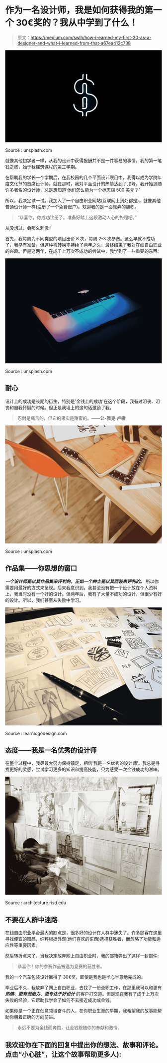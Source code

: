 # 作为一名设计师，我是如何获得我的第一个 30€奖的？我从中学到了什么！

> 原文：<https://medium.com/swlh/how-i-earned-my-first-30-as-a-designer-and-what-i-learned-from-that-a67ea412c738>

![](img/2bab7a6b74187d90bcd84f0c2f4dc082.png)

Source : unsplash.com

就像其他初学者一样，从我的设计中获得报酬并不是一件容易的事情。我的第一笔钱之旅，始于我建筑课程的第三学期。

在帮助我的学长一个学期后，在我校园的几个平面设计项目中，我得以成为学院年度文化节的首席设计师。就在那时，我对平面设计的热情达到了顶峰。我开始追随许多著名的设计师，总是想知道‘他们怎么能为一个标志赚 500 美元？’

所以，我决定试一试。我加入了一个自由职业网站(互联网上到处都是)，就像其他普通设计师一样(注册了一个免费账户)。欢迎我的是一面戏弄的旗帜。

> “恭喜你，你成功注册了。准备好踏上这段激动人心的旅程吧。”

从没想过，会那么刺激！

首先，我每周为不同类型的项目出价 8 次，每周 2-3 次参赛。这么早就不成功了，我早有准备。但这种零转换率持续了两年之久，最终结束了我对在线自由职业的兴趣。但是这两年，在成千上万次不成功的尝试中，我学到了一些重要的东西:

![](img/f7ac570a9bad7a32e5eb62bb40b06008.png)

Source : unsplash.com

## 耐心

设计上的成功是长期的衍生，特别是'金钱上的成功'在这个阶段，我有过沮丧、沮丧和自我怀疑的时候。但正是我墙上的这句话激励了我。

> 忍耐是痛苦的，但它的果实是甜蜜的。——**让-雅克·卢梭**

![](img/a9e25ea0a3a2ddcc975df220cace0ee0.png)

Source : unsplash.com

## 作品集——你思想的窗口

***一个设计师是以其作品集来评判的，正如一个绅士是以其西装来评判的。*** 所以你需要用最好的方式来呈现。后来我意识到，我甚至没有把一个设计放在个人资料上，我当时没有一个好的设计。但两年后，我有了大量不成功的设计，但很少有好的设计。所以，我们甚至从失败中学习。

![](img/f43d334324e2b5477faf82d1de6664b5.png)

Source : learnlogodesign.com

## 态度——我是一名优秀的设计师

在整个过程中，我尽最大努力保持镇定，相信‘我是一名优秀的设计师’。我总是寻找更好的灵感，尝试学习更多的知识和提高技能，只为感受一次金钱成功的滋味。

![](img/3461e7fd1d6ade3cdf699af9f577e300.png)

Source : architecture.risd.edu

## 不要在人群中迷路

在线自由职业平台最大的缺点是，很多好的设计在人群中迷失了。许多顾客在这里寻找便宜的赠品，纯粹根据外观(他们喜欢的东西)选择获胜者，而忽略了功能和适应性等重要因素。

然后转折点来了，当我决定放弃网上自由职业时，我的邮箱弹出了这样一封邮件:

> 恭喜你！你的参赛作品被选为竞赛的获胜者。

我的一个汽车包装设计赢得了 30€奖，即使是我也是半心半意地完成的。

毕业后不久，我放弃了网上自由职业，去找了一份全职工作，在那里我可以和更有 ***热情、更有创造力、更专注于好设计*** 的客户打交道。但是现在我有了成千上万次失败的经验，它帮助我学会了如何不去接近成功或金钱。

如果你是一个正在创意领域奋斗的人，在你职业生涯的早期，我希望我的故事能帮助你朝着正确的方向前进。

> 永远不要为金钱而奔跑，让金钱跟随你的奉献和激情。

## 我欢迎你在下面的回复中提出你的想法、故事和评论。点击“小心脏”，让这个故事帮助更多人):